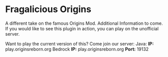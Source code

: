 Fragalicious Origins
======

A different take on the famous Origins Mod. Additional Information to come. 
If you would like to see this plugin in action, you can play on the unofficial server.

Want to play the current version of this? Come join our server:
Java: **IP:** play.originsreborn.org
Bedrock **IP:** play.originsreborn.org  **Port:** 19132 

